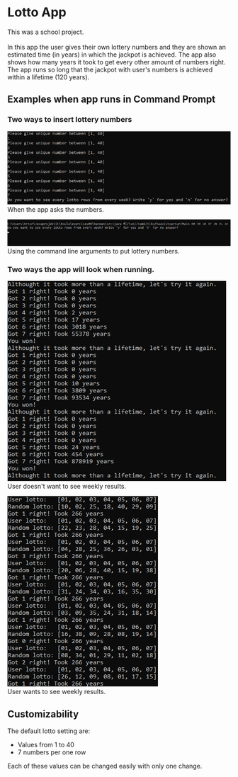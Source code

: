 # Lotto App

This was a school project.\
\
In this app the user gives their own lottery numbers and they are shown an estimated time (in years) in which
the jackpot is achieved. The app also shows how many years it took to get every other amount of numbers right.
The app runs so long that the jackpot with user's numbers is achieved within a lifetime (120 years).


## Examples when app runs in Command Prompt

### Two ways to insert lottery numbers

![startExample1](https://github.com/ArturHaavisto/school_LottoApp/blob/main/media/startExample1.png)\
When the app asks the numbers.

![startExample2](https://github.com/ArturHaavisto/school_LottoApp/blob/main/media/startExample2.png)\
Using the command line arguments to put lottery numbers.

### Two ways the app will look when running.

![runExample1](https://github.com/ArturHaavisto/school_LottoApp/blob/main/media/runExample1.png)\
User doesn't want to see weekly results.

![runExample2](https://github.com/ArturHaavisto/school_LottoApp/blob/main/media/runExample2.png)\
User wants to see weekly results.

## Customizability

The default lotto setting are:
* Values from 1 to 40
* 7 numbers per one row

Each of these values can be changed easily with only one change.
